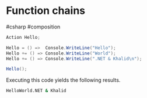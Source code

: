 # Function chains
#csharp #composition

```csharp
Action Hello;

Hello = () =>  Console.WriteLine("Hello");
Hello += () => Console.WriteLine("World");
Hello += () => Console.WriteLine(".NET & Khalid\n");

Hello();
```

Executing this code yields the following results.

```bash
HelloWorld.NET & Khalid
```
